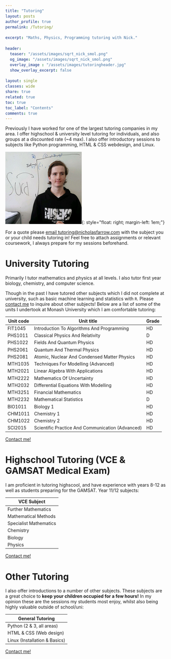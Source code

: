```yaml
---
title: "Tutoring"
layout: posts
author_profile: true
permalink: /Tutoring/

excerpt: "Maths, Physics, Programming tutoring with Nick."

header:
  teaser: "/assets/images/sqrt_nick_smol.png"
  og_image: "/assets/images/sqrt_nick_smol.png"
  overlay_image : "/assets/images/tutoringheader.jpg"
  show_overlay_excerpt: false

layout: single
classes: wide
share: true
related: true
toc: true
toc_label: "Contents"
comments: true
---
```

Previously I have worked for one of the largest tutoring companies in my area. I offer highschool & university level tutoring for individuals, and also groups at a discounted rate (~4 max). I also offer introductory sessions to subjects like Python programming, HTML & CSS webdesign, and Linux. 

![sqrt(nick)](/assets/images/sqrt_nick_smol.png){: style="float: right; margin-left: 1em;"}

For a quote please [email tutoring@nicholasfarrow.com](mailto:tutoring@nicholasfarrow.com) with the subject you or your child needs tutoring in! Feel free to attach assignments or relevant coursework, I always prepare for my sessions beforehand.


# University Tutoring
Primarily I tutor mathematics and physics at all levels. I also tutor first year biology, chemistry, and computer science.

Though in the past I have tutored other subjects which I did not complete at university, such as basic machine learning and statistics with `R`. Please [contact me](tutoring@nicholasfarrow.com) to inquire about other subjects! Below are a list of some of the units I undertook at Monash University which I am comfortable tutoring:

| Unit code | Unit title                                       | Grade |
|-----------|--------------------------------------------------|-------|
| FIT1045   | Introduction To Algorithms And Programming       | HD    |
| PHS1011   | Classical Physics And Relativity                 | D     |
| PHS1022   | Fields And Quantum Physics                       | HD    |
| PHS2061   | Quantum And Thermal Physics                      | HD    |
| PHS2081   | Atomic, Nuclear And Condensed Matter Physics     | HD    |
| MTH1035   | Techniques For Modelling (Advanced)              | HD    |
| MTH2021   | Linear Algebra With Applications                 | HD    |
| MTH2222   | Mathematics Of Uncertainty                       | HD    |
| MTH2032   | Differential Equations With Modelling            | HD    |
| MTH3251   | Financial Mathematics                            | HD    |
| MTH2232   | Mathematical Statistics                          | D     |
| BIO1011   | Biology 1                                        | HD    |
| CHM1011   | Chemistry 1                                      | HD    |
| CHM1022   | Chemistry 2                                      | HD    |
| SCI2015   | Scientific Practice And Communication (Advanced) | HD    |

[Contact me!](tutoring@nicholasfarrow.com)

# Highschool Tutoring (VCE & GAMSAT Medical Exam)
I am proficient in tutoring highscool, and have experience with years 8-12 as well as students preparing for the GAMSAT. Year 11/12 subjects:

| VCE Subject            |
|------------------------|
| Further Mathematics    |
| Mathematical Methods   |
| Specialist Mathematics |
| Chemistry              |
| Biology                |
| Physics                |

[Contact me!](tutoring@nicholasfarrow.com)

# Other Tutoring
I also offer introductions to a number of other subjects. These subjects are a great choice to **keep your children occupied for a few hours!** In my opinion these are the sessions my students most enjoy, whilst also being highly valuable outside of school/uni:

| General Tutoring              |
|-------------------------------|
| Python (2 & 3, all areas)    |
| HTML & CSS (Web design)       |
| Linux (Installation & Basics) |

[Contact me!](tutoring@nicholasfarrow.com)
